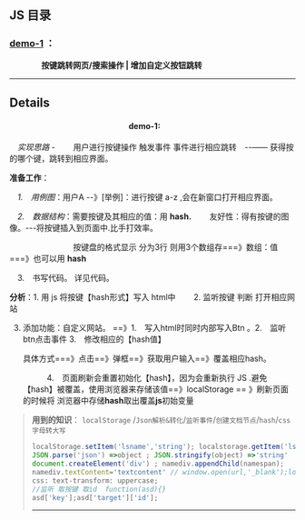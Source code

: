 ## JS 目录 ##



### [demo-1](//https://johnsean.github.io/demo_prac/js/demo-1/) ： 

&emsp;&emsp;&emsp;&emsp;**按键跳转网页/搜索操作  | 增加自定义按钮跳转**



---

## Details

#### &emsp;&emsp;&emsp;&emsp;&emsp;&emsp;&emsp;&emsp;&emsp;&emsp;&emsp;&emsp;&emsp;&emsp;&emsp;**demo-1**:

&emsp;*实现思路* - &emsp;&emsp;用户进行按键操作 触发事件 事件进行相应跳转&emsp;--—— 获得按的哪个键，跳转到相应界面。

**准备工作**：

&emsp;*1.&emsp;用例图*：用户A --》[举例]：进行按键 a-z ,会在新窗口打开相应界面。

&emsp;*2.&emsp;数据结构*：需要按键及其相应的值：用 **hash.**  &emsp;&emsp;友好性：得有按键的图像。---将按键插入到页面中.比手打效率。

&emsp;&emsp;&emsp;&emsp;&emsp;&emsp;&emsp;&emsp;按键盘的格式显示 分为3行 则用3个数组存===》数组：值 ===》也可以用 **hash**

&emsp;3.&emsp;书写代码。 详见代码。 

**分析**：1. 用 js 将按键【hash形式】写入 html中  &emsp;&emsp;2. 监听按键 判断 打开相应网站

3. 添加功能：自定义网站。 ==》1.&emsp;写入html时同时内部写入Btn 。2.&emsp;监听btn点击事件 3.&emsp;修改相应的【hash值】

   具体方式===》点击==》弹框==》获取用户输入==》覆盖相应hash。

   &emsp;&emsp;&emsp;4.&emsp;页面刷新会重置初始化【hash】，因为会重新执行 JS .避免【hash】被覆盖，使用浏览器来存储该值==》localStorage == 》刷新页面的时候将 浏览器中存储**hash**取出覆盖**js**初始变量
> **用到的知识**： `localStorage` /`Json解析&转化`/`监听事件`/`创建文档节点`/`hash`/`css字母转大写`
>
> ```javascript
> localStorage.setItem('lsname','string'); localstorage.getItem('lsname');
> JSON.parse('json') =>object ; JSON.stringify(object) =>'string'
> document.createElement('div') ; namediv.appendChild(namespan);
> namediv.textContent='textcontent' // window.open(url,'_blank');location.href=url;
> css: text-transform: uppercase;
> //监听 取按键 取id  function(asd){}
> asd['key'];asd['target']['id'];
> ```
>
> ---
>
> 
